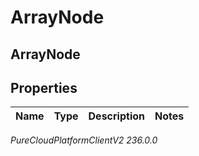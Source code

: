 # ArrayNode

## ArrayNode

## Properties

|Name | Type | Description | Notes|
|------------ | ------------- | ------------- | -------------|



_PureCloudPlatformClientV2 236.0.0_
